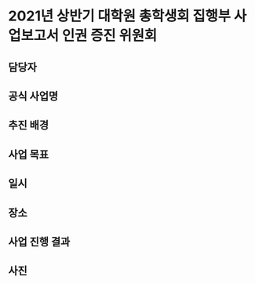 2021년 상반기 대학원 총학생회 집행부 사업보고서 인권 증진 위원회
===

## 담당자

## 공식 사업명

## 추진 배경

## 사업 목표

## 일시

## 장소

## 사업 진행 결과

## 사진

